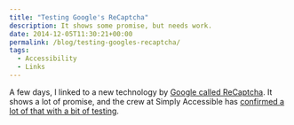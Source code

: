 ```yaml
---
title: "Testing Google's ReCaptcha"
description: It shows some promise, but needs work.
date: 2014-12-05T11:30:21+00:00
permalink: /blog/testing-googles-recaptcha/
tags:
  - Accessibility
  - Links
---
```


A few days, I linked to a new technology by [Google called ReCaptcha](/blog/googles-recaptcha/). It shows a lot of promise, and the crew at Simply Accessible has [confirmed a lot of that with a bit of testing](http://simplyaccessible.com/article/googles-no-captcha/).
